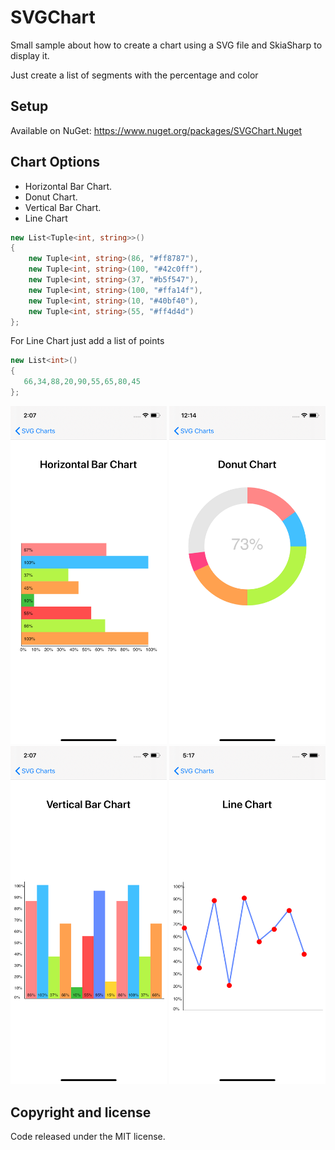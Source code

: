 # SVGChart

Small sample about how to create a chart using a SVG file and SkiaSharp to display it.  
  
Just create a list of segments with the percentage and color 

## Setup

Available on NuGet: https://www.nuget.org/packages/SVGChart.Nuget

## Chart Options

- Horizontal Bar Chart.
- Donut Chart.
- Vertical Bar Chart.
- Line Chart


```C#
new List<Tuple<int, string>>()
{
    new Tuple<int, string>(86, "#ff8787"),
    new Tuple<int, string>(100, "#42c0ff"),
    new Tuple<int, string>(37, "#b5f547"),
    new Tuple<int, string>(100, "#ffa14f"),
    new Tuple<int, string>(10, "#40bf40"),
    new Tuple<int, string>(55, "#ff4d4d")
};
```

For Line Chart just add a list of points

```C#
new List<int>()
{
   66,34,88,20,90,55,65,80,45
};
```
<p float="left">
  <img src="Readme/horizontalChart.png" width="250">
  <img src="Readme/donutChart.png" width="250">
  <img src="Readme/verticalChart.png" width="250">
  <img src="Readme/lineChart.png" width="250">
</p>

## Copyright and license

Code released under the MIT license.
